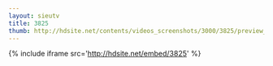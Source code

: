 ```yaml
---
layout: sieutv
title: 3825
thumb: http://hdsite.net/contents/videos_screenshots/3000/3825/preview_360p.mp4.jpg
---
```

{% include iframe src='http://hdsite.net/embed/3825' %}
 
